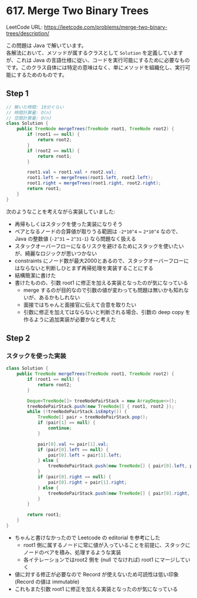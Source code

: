 # 617. Merge Two Binary Trees

LeetCode URL: https://leetcode.com/problems/merge-two-binary-trees/description/

この問題は Java で解いています。  
各解法において、メソッドが属するクラスとして `Solution` を定義していますが、これは Java の言語仕様に従い、コードを実行可能にするために必要なものです。このクラス自体には特定の意味はなく、単にメソッドを組織化し、実行可能にするためのものです。

## Step 1

```java
// 解いた時間: 10分ぐらい
// 時間計算量: O(n)
// 空間計算量: O(n)
class Solution {
    public TreeNode mergeTrees(TreeNode root1, TreeNode root2) {
        if (root1 == null) {
            return root2;
        }
        if (root2 == null) {
            return root1;
        }

        root1.val = root1.val + root2.val;
        root1.left = mergeTrees(root1.left, root2.left);
        root1.right = mergeTrees(root1.right, root2.right);
        return root1;
    }
}
```

次のようなことを考えながら実装していました:

- 再帰もしくはスタックを使った実装になりそう
- ペアとなるノードの合算値が取りうる範囲は `-2*10^4` ~ `2*10^4` なので、 Java の整数値 (`-2^31` ~ `2^31-1`) なら問題なく扱える
- スタックオーバーフローになるリスクを避けるためにスタックを使いたいが、綺麗なロジックが思いつかない
- constraints にノード数が最大2000とあるので、スタックオーバーフローにはならないと判断しひとまず再帰処理を実装することにする
- 結構簡潔に書けた
- 書けたものの、引数 root1 に修正を加える実装となったのが気になっている
    - merge するのが目的なので引数の値が変わっても問題は無いかも知れないが、あるかもしれない
    - 面接ではちゃんと面接官に伝えて合意を取りたい
    - 引数に修正を加えてはならないと判断される場合、引数の deep copy を作るように追加実装が必要かなと考えた

## Step 2

### スタックを使った実装

```java
class Solution {
    public TreeNode mergeTrees(TreeNode root1, TreeNode root2) {
        if (root1 == null) {
            return root2;
        }

        Deque<TreeNode[]> treeNodePairStack = new ArrayDeque<>();
        treeNodePairStack.push(new TreeNode[] { root1, root2 });
        while (!treeNodePairStack.isEmpty()) {
            TreeNode[] pair = treeNodePairStack.pop();
            if (pair[1] == null) {
                continue;
            }

            pair[0].val += pair[1].val;
            if (pair[0].left == null) {
                pair[0].left = pair[1].left;
            } else {
                treeNodePairStack.push(new TreeNode[] { pair[0].left, pair[1].left });
            }
            if (pair[0].right == null) {
                pair[0].right = pair[1].right;
            } else {
                treeNodePairStack.push(new TreeNode[] { pair[0].right, pair[1].right });
            }
        }

        return root1;
    }
}
```

- ちゃんと書けなかったので Leetcode の editorial を参考にした
    - root1 側に属するノードに常に値が入っていることを前提に、スタックにノードのペアを積み、処理するような実装
    - 各イテレーションではroot2 側を (null でなければ) root1 にマージしていく
- 値に対する修正が必要なので Record が使えないため可読性は低い印象 (Record の値は immutable)
- これもまた引数 root1 に修正を加える実装となったのが気になっている
